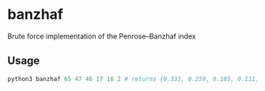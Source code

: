 # banzhaf
Brute force implementation of the Penrose–Banzhaf index

## Usage
```python
python3 banzhaf 65 47 46 17 16 2 # returns {0.333, 0.259, 0.185, 0.111, 0.111}
```
